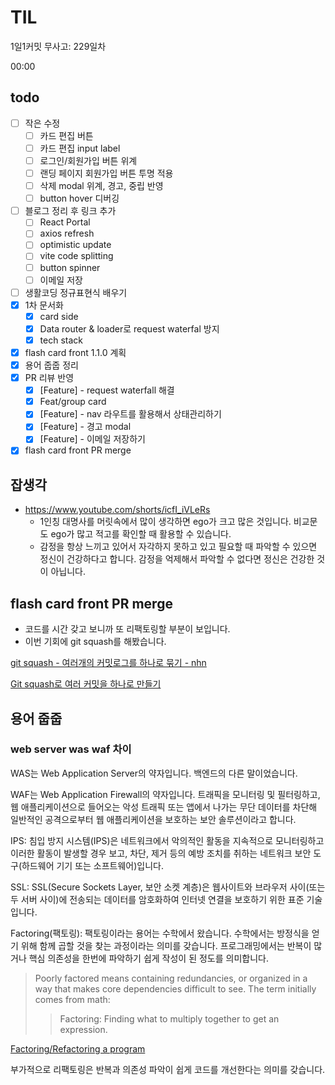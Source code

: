 # TIL

1일1커밋 무사고: 229일차

00:00

## todo

- [ ] 작은 수정
  - [ ] 카드 편집 버튼
  - [ ] 카드 편집 input label
  - [ ] 로그인/회원가입 버튼 위계
  - [ ] 랜딩 페이지 회원가입 버튼 투명 적용
  - [ ] 삭제 modal 위계, 경고, 중립 반영
  - [ ] button hover 디버깅
- [ ] 블로그 정리 후 링크 추가
  - [ ] React Portal
  - [ ] axios refresh
  - [ ] optimistic update
  - [ ] vite code splitting
  - [ ] button spinner
  - [ ] 이메일 저장
- [ ] 생활코딩 정규표현식 배우기
- [x] 1차 문서화
  - [x] card side
  - [x] Data router & loader로 request waterfal 방지
  - [x] tech stack
- [x] flash card front 1.1.0 계획
- [x] 용어 줍줍 정리
- [x] PR 리뷰 반영
  - [x] [Feature] - request waterfall 해결
  - [x] Feat/group card
  - [x] [Feature] - nav 라우트를 활용해서 상태관리하기
  - [x] [Feature] - 경고 modal
  - [x] [Feature] - 이메일 저장하기
- [x] flash card front PR merge

## 잡생각

- https://www.youtube.com/shorts/icfI_iVLeRs
  - 1인칭 대명사를 머릿속에서 많이 생각하면 ego가 크고 많은 것입니다. 비교문도 ego가 많고 적고를 확인할 때 활용할 수 있습니다.
  - 감정을 항상 느끼고 있어서 자각하지 못하고 있고 필요할 때 파악할 수 있으면 정신이 건강하다고 합니다. 감정을 억제해서 파악할 수 없다면 정신은 건강한 것이 아닙니다.

## flash card front PR merge

- 코드를 시간 갖고 보니까 또 리팩토링할 부분이 보입니다.
- 이번 기회에 git squash를 해봤습니다.

[git squash - 여러개의 커밋로그를 하나로 묶기 - nhn](https://meetup.nhncloud.com/posts/39)

[Git squash로 여러 커밋을 하나로 만들기](https://dev-yakuza.posstree.com/ko/git/git-squash/)

## 용어 줍줍

### web server was waf 차이

WAS는 Web Application Server의 약자입니다. 백엔드의 다른 말이었습니다.

WAF는 Web Application Firewall의 약자입니다. 트래픽을 모니터링 및 필터링하고, 웹 애플리케이션으로 들어오는 악성 트래픽 또는 앱에서 나가는 무단 데이터를 차단해 일반적인 공격으로부터 웹 애플리케이션을 보호하는 보안 솔루션이라고 합니다.

IPS: 침입 방지 시스템(IPS)은 네트워크에서 악의적인 활동을 지속적으로 모니터링하고 이러한 활동이 발생할 경우 보고, 차단, 제거 등의 예방 조치를 취하는 네트워크 보안 도구(하드웨어 기기 또는 소프트웨어)입니다.

SSL: SSL(Secure Sockets Layer, 보안 소켓 계층)은 웹사이트와 브라우저 사이(또는 두 서버 사이)에 전송되는 데이터를 암호화하여 인터넷 연결을 보호하기 위한 표준 기술입니다.

Factoring(팩토링): 팩토링이라는 용어는 수학에서 왔습니다. 수학에서는 방정식을 얻기 위해 함께 곱할 것을 찾는 과정이라는 의미를 갖습니다. 프로그래밍에서는 반복이 많거나 핵심 의존성을 한번에 파악하기 쉽게 작성이 된 정도를 의미합니다.

> Poorly factored means containing redundancies, or organized in a way that makes core dependencies difficult to see. The term initially comes from math:
>
> > Factoring: Finding what to multiply together to get an expression.

[Factoring/Refactoring a program](https://stackoverflow.com/questions/5600257/factoring-refactoring-a-program)

부가적으로 리팩토링은 반복과 의존성 파악이 쉽게 코드를 개선한다는 의미를 갖습니다.
